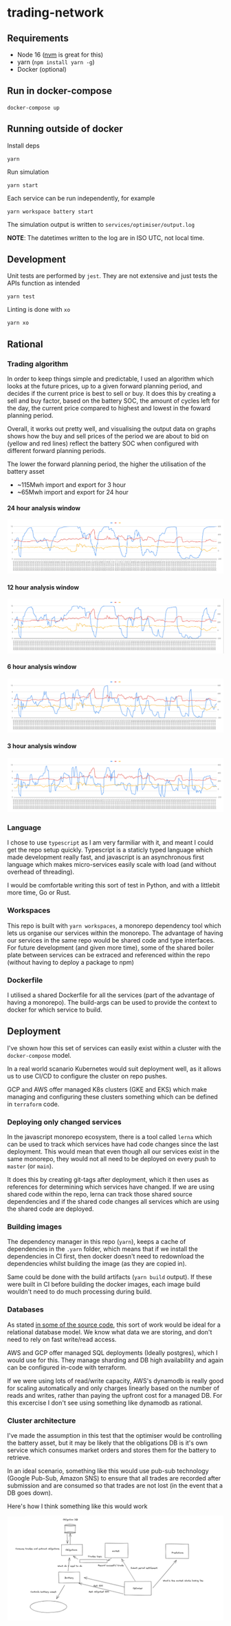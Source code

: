 # trading-network

## Requirements

- Node 16 ([nvm](https://github.com/nvm-sh/nvm) is great for this)
- yarn (`npm install yarn -g`)
- Docker (optional)

## Run in docker-compose

```
docker-compose up
```

## Running outside of docker

Install deps

```
yarn
```

Run simulation

```
yarn start
```

Each service can be run independently, for example

```
yarn workspace battery start
```

The simulation output is written to `services/optimiser/output.log`

**NOTE**: The datetimes written to the log are in ISO UTC, not local time.

## Development

Unit tests are performed by `jest`. They are not extensive and just tests the
APIs function as intended

```
yarn test
```

Linting is done with `xo`

```
yarn xo
```

## Rational

### Trading algorithm

In order to keep things simple and predictable, I used an algorithm which looks at the future prices, up to a given forward planning period,
and decides if the current price is best to sell or buy. It does this by creating a sell and buy factor, based on the battery SOC, the
amount of cycles left for the day, the current price compared to highest and lowest in the foward planning period.

Overall, it works out pretty well, and visualising the output data on graphs shows how the buy and sell prices of the period we are about to bid on
(yellow and red lines) reflect the battery SOC when configured with different forward planning periods.

The lower the forward planning period, the higher the utilisation of the battery asset

- ~115Mwh import and export for 3 hour
- ~65Mwh import and export for 24 hour

#### 24 hour analysis window

<p align="center">
  <img src="./media/graphs/24-hours.png">
</p>

#### 12 hour analysis window

<p align="center">
  <img src="./media/graphs/12-hours.png">
</p>

#### 6 hour analysis window

<p align="center">
  <img src="./media/graphs/6-hours.png">
</p>

#### 3 hour analysis window

<p align="center">
  <img src="./media/graphs/3-hours.png">
</p>

### Language

I chose to use `typescript` as I am very farmiliar with it, and meant I could get the repo setup quickly.
Typescript is a staticly typed language which made development really fast, and javascript is
an asynchronous first language which makes micro-services easily scale with load (and without overhead of threading).

I would be comfortable writing this sort of test in Python, and with a littlebit more time, Go or Rust.

### Workspaces

This repo is built with `yarn workspaces`, a monorepo dependency tool which lets us organise our services
within the monorepo. The advantage of having our services in the same repo would be shared code and type interfaces.
For future development (and given more time), some of the shared boiler plate between services can be extraced and
referenced within the repo (without having to deploy a package to npm)

### Dockerfile

I utilised a shared Dockerfile for all the services (part of the advantage of having a monorepo). The build-args can be used
to provide the context to docker for which service to build.

## Deployment

I've shown how this set of services can easily exist within a cluster with the `docker-compose` model.

In a real world scanario Kubernetes would suit deployment well, as it allows us to use CI/CD to configure the cluster
on repo pushes.

GCP and AWS offer managed K8s clusters (GKE and EKS) which make managing and configuring these clusters something
which can be defined in `terraform` code.

### Deploying only changed services

In the javascript monorepo ecosystem, there is a tool called `lerna` which can be used to track which
services have had code changes since the last deployment. This would mean that even though all our services
exist in the same monorepo, they would not all need to be deployed on every push to `master` (or `main`).

It does this by creating git-tags after deployment, which it then uses as references for determining which
services have changed. If we are using shared code within the repo, lerna can track those shared source dependencies
and if the shared code changes all services which are using the shared code are deployed.

### Building images

The dependency manager in this repo (`yarn`), keeps a cache of dependencies in the `.yarn` folder, which means that
if we install the dependencies in CI first, then docker doesn't need to redownload the dependencies whilst
building the image (as they are copied in).

Same could be done with the build artifacts (`yarn build` output). If these were built in CI before building the docker
images, each image build wouldn't need to do much processing during build.

### Databases

As stated [in some of the source code](services/optimiser/src/db/obligations.ts), this sort of work would be ideal
for a relational database model. We know what data we are storing, and don't need to rely on fast write/read access.

AWS and GCP offer managed SQL deployments (Ideally postgres), which I would use for this. They manage sharding and DB high availability
and again can be configured in-code with terraform.

If we were using lots of read/write capacity, AWS's dynamodb is really good for scaling automatically and only charges linearly
based on the number of reads and writes, rather than paying the upfront cost for a managed DB. For this excercise I don't see
using something like dynamodb as rational.

### Cluster architecture

I've made the assumption in this test that the optimiser would be controlling the battery asset, but it may be likely that the
obligations DB is it's own service which consumes market orders and stores them for the battery to retrieve.

In an ideal scenario, something like this would use pub-sub technology (Google Pub-Sub, Amazon SNS) to ensure that all trades
are recorded after submission and are consumed so that trades are not lost (in the event that a DB goes down).

Here's how I think something like this would work

<p align="center">
  <img src="./media/diagrams/cluster.png">
</p>

